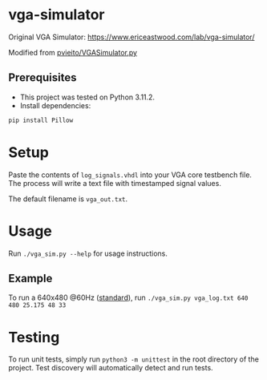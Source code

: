 # vga-simulator
Original VGA Simulator: https://www.ericeastwood.com/lab/vga-simulator/

Modified from [pvieito/VGASimulator.py](https://gist.github.com/pvieito/8cdb54a9a03fd36e51c8df6e331a3006)

## Prerequisites
- This project was tested on Python 3.11.2.
- Install dependencies:
```bash
pip install Pillow
```

# Setup
Paste the contents of `log_signals.vhdl` into your VGA core testbench file. 
The process will write a text file with timestamped signal values.

The default filename is `vga_out.txt`.

# Usage
Run `./vga_sim.py --help` for usage instructions.

## Example
To run a 640x480 @60Hz ([standard](http://tinyvga.com/vga-timing/640x480@60Hz)), run `./vga_sim.py vga_log.txt 640 480 25.175 48 33`

# Testing
To run unit tests, simply run `python3 -m unittest` in the root directory of the project.
Test discovery will automatically detect and run tests.

